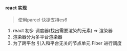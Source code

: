 #### react 实现
> 使用parcel 快捷支持es6
1. react 初步 调度器(找出需要渲染的元素) => 渲染器
2. 渲染器分为多平台渲染器
3. 为了跨平台 引入和平台无关的节点单元 Fiber 进行调度
